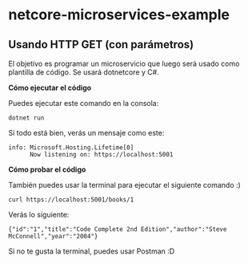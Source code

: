 # netcore-microservices-example
Usando HTTP GET (con parámetros)
---
El objetivo es programar un microservicio que luego será usado como plantilla de código. Se usará dotnetcore y C#.

**Cómo ejecutar el código** </br>

Puedes ejecutar este comando en la consola:
```
dotnet run
```
Si todo está bien, verás un mensaje como este:
```
info: Microsoft.Hosting.Lifetime[0]
      Now listening on: https://localhost:5001
```

**Cómo probar el código** </br>

También puedes usar la terminal para ejecutar el siguiente comando :)

```
curl https://localhost:5001/books/1
```

Verás lo siguiente:
```
{"id":"1","title":"Code Complete 2nd Edition","author":"Steve McConnell","year":"2004"}
```

Si no te gusta la terminal, puedes usar Postman :D